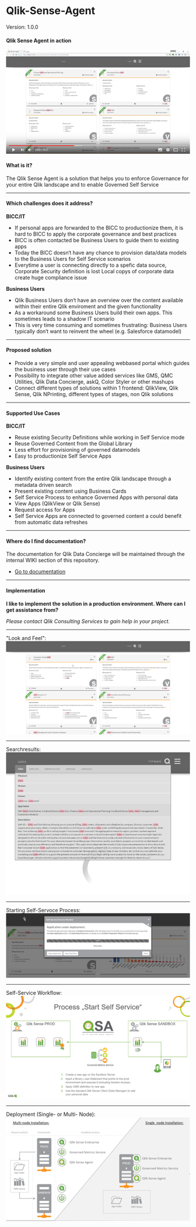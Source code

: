 # Qlik-Sense-Agent
Version: 1.0.0

#### **Qlik Sense Agent in action**

[![QSA](https://raw.githubusercontent.com/QlikPreSalesDACH/Qlik-Sense-Agent/master/docs/img/20.png)](https://youtu.be/7dPuX8myito)

#### **What is it?**
The Qlik Sense Agent is a solution that helps you to enforce Governance for your entire Qlik landscape and to enable Governed Self Service

----------

#### **Which challenges does it address?**
**BICC/IT**
 - If personal apps are forwarded to the BICC to productionize them, it is hard to BICC to apply the corporate governance and best practices
 - BICC is often contacted be Business Users to guide them to existing apps
 - Today the BICC doesn‘t have any chance to provision data/data models to the Business Users for Self Service scenarios
 - Everytime a user is connecting directly to a spefic data source, Corporate Security definition is lost
Local copys of corporate data create huge compliance issue

**Business Users**
 - Qlik Business Users don‘t have an overview over the content available within their entire Qlik enviroment and the given functionality
 - As a workaround some Business Users build their own apps. This sometimes leads to a shadow IT scenario
 - This is very time consuming and sometimes frustrating: Business Users typically don‘t want to reinvent the wheel (e.g. Salesforce datamodel)
 
----------

#### **Proposed solution**
 - Provide a very simple and user appealing webbased portal which guides the business user through their use cases
 - Possibility to integrate other value added services like GMS, QMC Utilities, Qlik Data Concierge, askQ, Color Styler or other mashups
 - Connect different types of solutions within 1 frontend: QlikView, Qlik Sense, Qlik NPrinting, different types of stages, non Qlik solutions

----------

#### **Supported Use Cases**
**BICC/IT**
 - Reuse existing Security Definitions while working in Self Service mode
 - Reuse Governed Content from the Global Library
 - Less effort for provisioning of governed datamodels
 - Easy to productionize Self Service Apps

**Business Users**
 - Identify existing content from the entire Qlik landscape through a metadata driven search
 - Present existing content using Business Cards
 - Self Service Process to enhance Governed Apps with personal data
 - View Apps (QlikView or Qlik Sense)
 - Request access for Apps
 - Self Service Apps are connected to governed content a could benefit from automatic data refreshes
 
----------

#### **Where do I find documentation?**

The documentation for Qlik Data Concierge will be maintained through the internal WIKI section of this repository.

- [Go to documentation](https://github.com/QlikPreSalesDACH/Qlik-Sense-Agent/wiki)

----------

#### **Implementation**
 **I like to implement the solution in a production environment. Where can I get assistance from?**
 
 *Please contact Qlik Consulting Services to gain help in your project.*
 
----------

"Look and Feel":
![QSA](https://raw.githubusercontent.com/QlikPreSalesDACH/Qlik-Sense-Agent/master/docs/img/1.png)

----------

Searchresults:
![QSA](https://raw.githubusercontent.com/QlikPreSalesDACH/Qlik-Sense-Agent/master/docs/img/4.png)

----------

Starting Self-Servoce Process:
![QSA](https://raw.githubusercontent.com/QlikPreSalesDACH/Qlik-Sense-Agent/master/docs/img/3.png)

----------

Self-Service Workflow:
![QSA](https://raw.githubusercontent.com/QlikPreSalesDACH/Qlik-Sense-Agent/master/docs/img/5.png)

----------
Deployment (Single- or Multi- Node):
![QSA](https://raw.githubusercontent.com/QlikPreSalesDACH/Qlik-Sense-Agent/master/docs/img/2.png)
